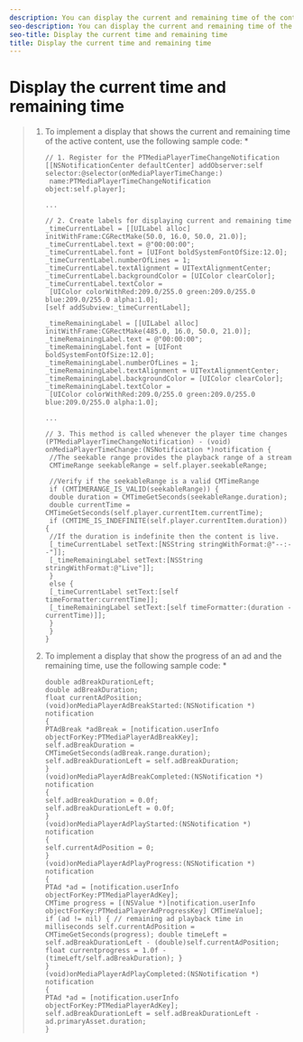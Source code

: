 ```yaml
---
description: You can display the current and remaining time of the content that is being played.
seo-description: You can display the current and remaining time of the content that is being played.
seo-title: Display the current time and remaining time
title: Display the current time and remaining time
---
```


# Display the current time and remaining time

>1. To implement a display that shows the current and remaining time of the active content, use the following sample code:
>      *
>      ```
>      // 1. Register for the PTMediaPlayerTimeChangeNotification 
>      [[NSNotificationCenter defaultCenter] addObserver:self selector:@selector(onMediaPlayerTimeChange:) 
>       name:PTMediaPlayerTimeChangeNotification object:self.player]; 
>       
>      ... 
>       
>      // 2. Create labels for displaying current and remaining time 
>      _timeCurrentLabel = [[UILabel alloc] initWithFrame:CGRectMake(50.0, 16.0, 50.0, 21.0)]; 
>      _timeCurrentLabel.text = @"00:00:00"; 
>      _timeCurrentLabel.font = [UIFont boldSystemFontOfSize:12.0]; 
>      _timeCurrentLabel.numberOfLines = 1; 
>      _timeCurrentLabel.textAlignment = UITextAlignmentCenter; 
>      _timeCurrentLabel.backgroundColor = [UIColor clearColor]; 
>      _timeCurrentLabel.textColor = 
>       [UIColor colorWithRed:209.0/255.0 green:209.0/255.0 blue:209.0/255.0 alpha:1.0]; 
>      [self addSubview:_timeCurrentLabel]; 
>       
>      _timeRemainingLabel = [[UILabel alloc] initWithFrame:CGRectMake(485.0, 16.0, 50.0, 21.0)]; 
>      _timeRemainingLabel.text = @"00:00:00"; 
>      _timeRemainingLabel.font = [UIFont boldSystemFontOfSize:12.0]; 
>      _timeRemainingLabel.numberOfLines = 1; 
>      _timeRemainingLabel.textAlignment = UITextAlignmentCenter; 
>      _timeRemainingLabel.backgroundColor = [UIColor clearColor]; 
>      _timeRemainingLabel.textColor = 
>       [UIColor colorWithRed:209.0/255.0 green:209.0/255.0 blue:209.0/255.0 alpha:1.0]; 
>       
>      ... 
>       
>      // 3. This method is called whenever the player time changes 
>      (PTMediaPlayerTimeChangeNotification) - (void) onMediaPlayerTimeChange:(NSNotification *)notification { 
>       //The seekable range provides the playback range of a stream 
>       CMTimeRange seekableRange = self.player.seekableRange; 
>       
>       //Verify if the seekableRange is a valid CMTimeRange 
>       if (CMTIMERANGE_IS_VALID(seekableRange)) { 
>       double duration = CMTimeGetSeconds(seekableRange.duration); 
>       double currentTime = CMTimeGetSeconds(self.player.currentItem.currentTime); 
>       if (CMTIME_IS_INDEFINITE(self.player.currentItem.duration)) { 
>       //If the duration is indefinite then the content is live. 
>       [_timeCurrentLabel setText:[NSString stringWithFormat:@"--:--"]]; 
>       [_timeRemainingLabel setText:[NSString stringWithFormat:@"Live"]]; 
>       } 
>       else { 
>       [_timeCurrentLabel setText:[self timeFormatter:currentTime]]; 
>       [_timeRemainingLabel setText:[self timeFormatter:(duration - currentTime)]]; 
>       } 
>       } 
>      } 
>      
>      ```
>      
>   
>1. To implement a display that show the progress of an ad and the remaining time, use the following sample code:
>      *
>      ```
>      double adBreakDurationLeft; 
>      double adBreakDuration; 
>      float currentAdPosition; 
>      (void)onMediaPlayerAdBreakStarted:(NSNotification *) notification 
>      { 
>      PTAdBreak *adBreak = [notification.userInfo objectForKey:PTMediaPlayerAdBreakKey]; 
>      self.adBreakDuration = CMTimeGetSeconds(adBreak.range.duration); 
>      self.adBreakDurationLeft = self.adBreakDuration; 
>      } 
>      (void)onMediaPlayerAdBreakCompleted:(NSNotification *) notification 
>      { 
>      self.adBreakDuration = 0.0f; 
>      self.adBreakDurationLeft = 0.0f; 
>      } 
>      (void)onMediaPlayerAdPlayStarted:(NSNotification *) notification 
>      { 
>      self.currentAdPosition = 0; 
>      } 
>      (void)onMediaPlayerAdPlayProgress:(NSNotification *) notification 
>      { 
>      PTAd *ad = [notification.userInfo objectForKey:PTMediaPlayerAdKey]; 
>      CMTime progress = [(NSValue *)[notification.userInfo objectForKey:PTMediaPlayerAdProgressKey] CMTimeValue]; 
>      if (ad != nil) { // remaining ad playback time in milliseconds self.currentAdPosition = CMTimeGetSeconds(progress); double timeLeft = self.adBreakDurationLeft - (double)self.currentAdPosition; float currentprogress = 1.0f - (timeLeft/self.adBreakDuration); } 
>      } 
>      (void)onMediaPlayerAdPlayCompleted:(NSNotification *) notification 
>      { 
>      PTAd *ad = [notification.userInfo objectForKey:PTMediaPlayerAdKey]; 
>      self.adBreakDurationLeft = self.adBreakDurationLeft - ad.primaryAsset.duration; 
>      }
>      ```
>      
>   
>   
